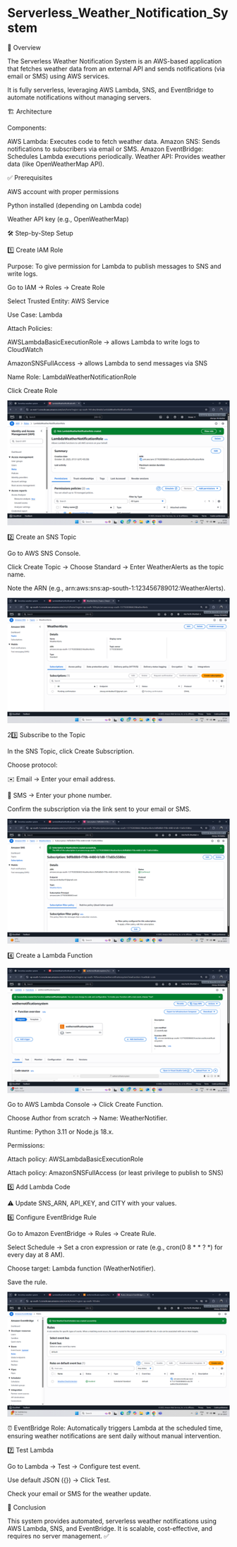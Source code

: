 # Serverless_Weather_Notification_System

🔹 Overview

The Serverless Weather Notification System is an AWS-based application that fetches weather data from an external API and sends notifications (via email or SMS) using AWS services.

It is fully serverless, leveraging AWS Lambda, SNS, and EventBridge to automate notifications without managing servers.

🏗️ Architecture

Components:

 AWS Lambda: Executes code to fetch weather data.
 Amazon SNS: Sends notifications to subscribers via email or SMS.
 Amazon EventBridge: Schedules Lambda executions periodically.
 Weather API: Provides weather data (like OpenWeatherMap API).


✅ Prerequisites

AWS account with proper permissions

Python installed (depending on Lambda code)

Weather API key (e.g., OpenWeatherMap)

🛠️ Step-by-Step Setup

1️⃣ Create IAM Role

Purpose: To give permission for Lambda to publish messages to SNS and write logs.

Go to IAM → Roles → Create Role

Select Trusted Entity: AWS Service

Use Case: Lambda

Attach Policies:

AWSLambdaBasicExecutionRole → allows Lambda to write logs to CloudWatch

AmazonSNSFullAccess → allows Lambda to send messages via SNS

Name Role: LambdaWeatherNotificationRole

Click Create Role

![Architecture](images/img-1.png)

2️⃣ Create an SNS Topic

Go to AWS SNS Console.

Click Create Topic → Choose Standard → Enter WeatherAlerts as the topic name.

Note the ARN (e.g., arn:aws:sns:ap-south-1:123456789012:WeatherAlerts).


![Architecture](images/img-2.png)

2️3️⃣ Subscribe to the Topic

In the SNS Topic, click Create Subscription.

Choose protocol:

✉️ Email → Enter your email address.

📱 SMS → Enter your phone number.

Confirm the subscription via the link sent to your email or SMS.


![Architecture](images/img-3.png)

4️⃣ Create a Lambda Function

![Architecture](images/img-4.png)

Go to AWS Lambda Console → Click Create Function.

Choose Author from scratch → Name: WeatherNotifier.

Runtime: Python 3.11 or Node.js 18.x.

Permissions:

Attach policy: AWSLambdaBasicExecutionRole

Attach policy: AmazonSNSFullAccess (or least privilege to publish to SNS)

5️⃣ Add Lambda Code

⚠️ Update SNS_ARN, API_KEY, and CITY with your values.

6️⃣ Configure EventBridge Rule

Go to Amazon EventBridge → Rules → Create Rule.

Select Schedule → Set a cron expression or rate (e.g., cron(0 8 * * ? *) for every day at 8 AM).

Choose target: Lambda function (WeatherNotifier).

Save the rule.


![Architecture](images/img-5.png)

⏰ EventBridge Role: Automatically triggers Lambda at the scheduled time, ensuring weather notifications are sent daily without manual intervention.

7️⃣ Test Lambda

Go to Lambda → Test → Configure test event.

Use default JSON ({}) → Click Test.

Check your email or SMS for the weather update.


🎯 Conclusion

This system provides automated, serverless weather notifications using AWS Lambda, SNS, and EventBridge. It is scalable, cost-effective, and requires no server management. ✅